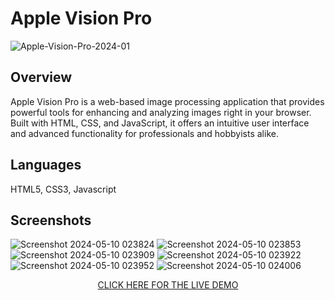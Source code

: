 # Apple Vision Pro
![Apple-Vision-Pro-2024-01](https://github.com/anubhav12302387/Apple_Vision_Pro_Clone_UI/assets/149222708/a64446aa-80fe-443a-8cf9-b11106a04907)

## Overview

Apple Vision Pro is a web-based image processing application that provides powerful tools for enhancing and analyzing images right in your browser. Built with HTML, CSS, and JavaScript, it offers an intuitive user interface and advanced functionality for professionals and hobbyists alike.

## Languages

HTML5, CSS3, Javascript

## Screenshots

![Screenshot 2024-05-10 023824](https://github.com/anubhav12302387/Apple_Vision_Pro_Clone_UI/assets/149222708/c6a8e9ae-cfa7-4b50-967c-8e03b2198220)
![Screenshot 2024-05-10 023853](https://github.com/anubhav12302387/Apple_Vision_Pro_Clone_UI/assets/149222708/6616b3d4-d67e-4d2e-8e95-f7e0d977fc1f)
![Screenshot 2024-05-10 023909](https://github.com/anubhav12302387/Apple_Vision_Pro_Clone_UI/assets/149222708/2c404457-7293-4bef-bb70-c5dcc684d762)
![Screenshot 2024-05-10 023922](https://github.com/anubhav12302387/Apple_Vision_Pro_Clone_UI/assets/149222708/35964c39-1011-4a53-af37-eb8833c5bc0a)
![Screenshot 2024-05-10 023952](https://github.com/anubhav12302387/Apple_Vision_Pro_Clone_UI/assets/149222708/d932816d-74ba-4494-9fb0-f271b081cbc7)
![Screenshot 2024-05-10 024006](https://github.com/anubhav12302387/Apple_Vision_Pro_Clone_UI/assets/149222708/a9d49195-4170-4d2c-912d-d53f476b426f)

<center>

[CLICK HERE FOR THE LIVE DEMO ](https://anubhav12302387.github.io/Apple_Vision_Pro_Clone_UI/)

</center>
